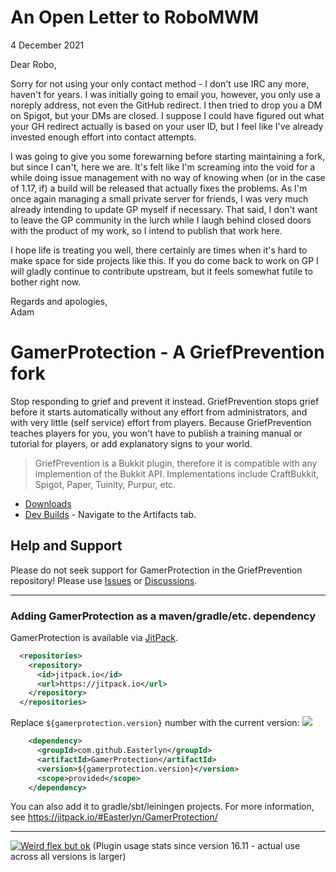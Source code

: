# An Open Letter to RoboMWM

4 December 2021

Dear Robo,

Sorry for not using your only contact method - I don't use IRC any more, haven't for years. I was initially going to email you, however, you only use a noreply address, not even the GitHub redirect. I then tried to drop you a DM on Spigot, but your DMs are closed. I suppose I could have figured out what your GH redirect actually is based on your user ID, but I feel like I've already invested enough effort into contact attempts.

I was going to give you some forewarning before starting maintaining a fork, but since I can't, here we are. It's felt like I'm screaming into the void for a while doing issue management with no way of knowing when (or in the case of 1.17, if) a build will be released that actually fixes the problems. As I'm once again managing a small private server for friends, I was very much already intending to update GP myself if necessary. That said, I don't want to leave the GP community in the lurch while I laugh behind closed doors with the product of my work, so I intend to publish that work here.

I hope life is treating you well, there certainly are times when it's hard to make space for side projects like this. If you do come back to work on GP I will gladly continue to contribute upstream, but it feels somewhat futile to bother right now.

Regards and apologies,  
Adam

# GamerProtection - A GriefPrevention fork

Stop responding to grief and prevent it instead. GriefPrevention stops grief 
before it starts automatically without any effort from administrators, 
and with very little (self service) effort from players.
Because GriefPrevention teaches players for you, you won't have to publish a
training manual or tutorial for players, or add explanatory signs to your world.

> GriefPrevention is a Bukkit plugin, therefore it is compatible with any implemention of the Bukkit API. Implementations include CraftBukkit, Spigot, Paper, Tuinity, Purpur, etc.

- [Downloads](https://github.com/Easterlyn/GamerProtection/releases)
- [Dev Builds](https://ci.appveyor.com/project/Jikoo/gamerprotection) - Navigate to the Artifacts tab.

## Help and Support

Please do not seek support for GamerProtection in the GriefPrevention repository! Please use [Issues](https://github.com/Easterlyn/GamerProtection/issues) or [Discussions](https://github.com/Easterlyn/GamerProtection/discussions).

---

### Adding GamerProtection as a maven/gradle/etc. dependency

GamerProtection is available via [JitPack](https://jitpack.io/).
```xml
  <repositories>
    <repository>
      <id>jitpack.io</id>
      <url>https://jitpack.io</url>
    </repository>
  </repositories>
```

Replace `${gamerprotection.version}` number with the current version: [![](https://jitpack.io/v/Easterlyn/GamerProtection.svg)](https://jitpack.io/#Easterlyn/GamerProtection)
```xml
    <dependency>
      <groupId>com.github.Easterlyn</groupId>
      <artifactId>GamerProtection</artifactId>
      <version>${gamerprotection.version}</version>
      <scope>provided</scope>
    </dependency>
```

You can also add it to gradle/sbt/leiningen projects. For more information, see https://jitpack.io/#Easterlyn/GamerProtection/

---

[![Weird flex but ok](https://bstats.org/signatures/bukkit/GriefPrevention-legacy.svg)](https://bstats.org/plugin/bukkit/GriefPrevention-legacy)
(Plugin usage stats since version 16.11 - actual use across all versions is larger)
